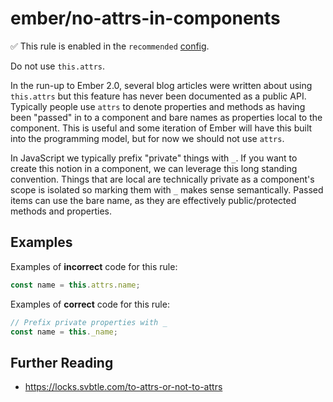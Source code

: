 # ember/no-attrs-in-components

✅ This rule is enabled in the `recommended` [config](https://github.com/ember-cli/eslint-plugin-ember#-configurations).

<!-- end auto-generated rule header -->

Do not use `this.attrs`.

In the run-up to Ember 2.0, several blog articles were written about using `this.attrs` but this feature has never been documented as a public API. Typically people use `attrs` to denote properties and methods as having been "passed" in to a component and bare names as properties local to the component. This is useful and some iteration of Ember will have this built into the programming model, but for now we should not use `attrs`.

In JavaScript we typically prefix "private" things with `_`. If you want to create this notion in a component, we can leverage this long standing convention. Things that are local are technically private as a component's scope is isolated so marking them with `_` makes sense semantically. Passed items can use the bare name, as they are effectively public/protected methods and properties.

## Examples

Examples of **incorrect** code for this rule:

```js
const name = this.attrs.name;
```

Examples of **correct** code for this rule:

```js
// Prefix private properties with _
const name = this._name;
```

## Further Reading

- <https://locks.svbtle.com/to-attrs-or-not-to-attrs>
